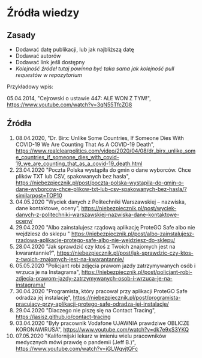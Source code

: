 # Źródła wiedzy
## Zasady
- Dodawać datę publikacji, lub jak najbliższą datę
- Dodawać autorów
- Dodawać link jeśli dostępny
- *Kolejność źródeł tutaj powinna być taka sama jak kolejność pull requestów w repozytorium*

Przykładowy wpis:

05.04.2014, "Cejrowski o ustawie 447: ALE WON Z TYM!", https://www.youtube.com/watch?v=3qN55TfcZG8
## Źródła
1. 08.04.2020, "Dr. Birx: Unlike Some Countries, If Someone Dies With COVID-19 We Are Counting That As A COVID-19 Death", https://www.realclearpolitics.com/video/2020/04/08/dr_birx_unlike_some_countries_if_someone_dies_with_covid-19_we_are_counting_that_as_a_covid-19_death.html
2. 23.04.2020 "Poczta Polska wystąpiła do gmin o dane wyborców. Chce plików TXT lub CSV, spakowanych bez hasła", https://niebezpiecznik.pl/post/poczta-polska-wystapila-do-gmin-o-dane-wyborcow-chce-plikow-txt-lub-csv-spakowanych-bez-hasla/?similarpost=TOP10
3. 04.05.2020 "Wyciek danych z Politechniki Warszawskiej – nazwiska, dane kontaktowe, oceny", https://niebezpiecznik.pl/post/wyciek-danych-z-politechniki-warszawskiej-nazwiska-dane-kontaktowe-oceny/
4. 29.04.2020 "Albo zainstalujesz rządową aplikację ProteGO Safe albo nie wejdziesz do sklepu " https://niebezpiecznik.pl/post/albo-zainstalujesz-rzadowa-aplikacje-protego-safe-albo-nie-wejdziesz-do-sklepu/ 
5. 28.04.2020 "Jak sprawdzić czy ktoś z Twoich znajomych jest na kwarantannie?", https://niebezpiecznik.pl/post/jak-sprawdzic-czy-ktos-z-twoich-znajomych-jest-na-kwarantannie/
6. 05.05.2020 "Policjant robi zdjęcia prawom jazdy zatrzymywanych osób i wrzuca je na Instagrama", https://niebezpiecznik.pl/post/policjant-robi-zdjecia-prawom-jazdy-zatrzymywanych-osob-i-wrzuca-je-na-instagrama/
7. 30.04.2020 "Programista, który pracował przy aplikacji ProteGO Safe odradza jej instalację", https://niebezpiecznik.pl/post/programista-pracujacy-przy-aplikacji-protego-safe-odradza-jej-instalacje/
8. 29.04.2020 "Dlaczego nie piszę się na Contact Tracing", https://jasisz.github.io/contact-tracing
9. 03.04.2020 "Były pracownik Vodafone UJAWNIA  prawdziwe OBLICZE KORONAWIRUSA", https://www.youtube.com/watch?v=dk7e9xS3YKQ
10. 07.05.2020 "Kalifornijski lekarz w imieniu wielu pracowników medycznych mówi prawdę o pandemii
(Jeff B.)", https://www.youtube.com/watch?v=iGLWqvjtQFc

<!--stackedit_data:
eyJoaXN0b3J5IjpbLTEyNjY5MjMwOTFdfQ==
-->